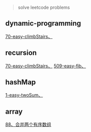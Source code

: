 > solve leetcode problems

## dynamic-programming
<a href="./problems/70-easy-climbStairs/README.md" target="_self">70-easy-climbStairs、</a>

## recursion
<a href="./problems/70-easy-climbStairs/README.md" target="_self">70-easy-climbStairs、</a> <a href="./problems/509-easy-fib/README.md" target="_self">509-easy-fib、</a>

## hashMap
<a href="./problems/1-easy-twoSum/README.md" target="_self">1-easy-twoSum、</a>

## array
<a href="./problems/88-easy-merge/README.md" target="_self">88、合并两个有序数组</a>